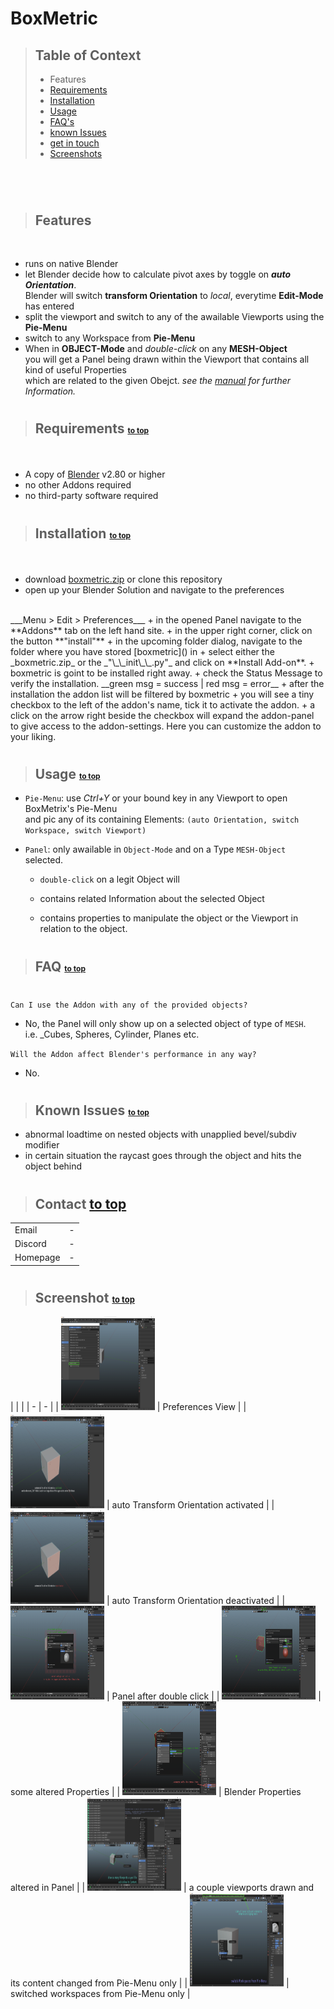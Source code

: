 # BoxMetric
<sub id="top"></sub>

>## Table of Context
>+ Features
>+ <a href="#require">Requirements</a>
>+ <a href="#install">Installation</a>
>+ <a href="#use">Usage</a>
>+ <a href="#faq">FAQ's</a>
>+ <a href="#issues">known Issues</a>
>+ <a href="#contact">get in touch</a>
>+ <a href="#screenshots">Screenshots</a>

#

<br />

>## Features

<br />

* runs on native Blender
* let Blender decide how to calculate pivot axes by toggle on _**auto Orientation**_. <br />Blender will switch **transform Orientation** to _local_, everytime **Edit-Mode** has entered
* split the viewport and switch to any of the awailable Viewports using the **Pie-Menu**
* switch to any Workspace from **Pie-Menu**
* When in **OBJECT-Mode** and _double-click_ on any **MESH-Object** <br />you will get a Panel being drawn within the Viewport that contains all kind of useful Properties <br />which are related to the given Obejct. _see the [manual](docs/manual.md) for further Information._

#

>## Requirements <a href="#top" style="font-size:12px">to top</a>
<sub id="require"></sub>
<br />

+ A copy of [Blender](https://www.blender.org/download/) v2.80 or higher
+ no other Addons required
+ no third-party software required

#

>## Installation <a href="#top" style="font-size:12px">to top</a>
<sub id="install"></sub>
<br />

+ download [boxmetric.zip]() or clone this repository
+ open up your Blender Solution and navigate to the preferences
<br>
___Menu > Edit > Preferences___
+ in the opened Panel navigate to the **Addons** tab on the left hand site.
+ in the upper right corner, click on the button **"install"**
+ in the upcoming folder dialog, navigate to the folder where you have stored [boxmetric]() in
+ select either the _boxmetric.zip_ or the _"\_\_init\_\_.py"_ and click on **Install Add-on**.
+ boxmetric is goint to be installed right away.
+ check the Status Message to verify the installation. __green msg = success | red msg = error__ 
+ after the installation the addon list will be filtered by boxmetric
+ you will see a tiny checkbox to the left of the addon's name, tick it to activate the addon.
+ a click on the arrow right beside the checkbox will expand the addon-panel<br> to give access to the addon-settings. Here you can customize the addon to your liking.

#

>## Usage <a href="#top" style="font-size:12px">to top</a>
<sub id="use"></sub>

+ `Pie-Menu`: use _Ctrl+Y_ or your bound key in any Viewport to open BoxMetrix's Pie-Menu<br />and pic any of its containing Elements: `(auto Orientation, switch Workspace, switch Viewport)`
+ `Panel`: only awailable in `Object-Mode` and on a Type `MESH-Object` selected.

    + `double-click` on a legit Object will


    + contains related Information about the selected Object
    + contains properties to manipulate the object or the Viewport in relation to the object.

#

>## FAQ <a href="#top" style="font-size:12px">to top</a>
<sub id="faq"></sub>

#

`Can I use the Addon with any of the provided objects?`
- No, the Panel will only show up on a selected object of type of `MESH`.<br /> i.e. _Cubes, Spheres, Cylinder, Planes etc.

`Will the Addon affect Blender's performance in any way?`
- No.

#

>## Known Issues <a href="#top" style="font-size:12px;">to top</a>
<sub id="issues"></sub>

* abnormal loadtime on nested objects with unapplied bevel/subdiv modifier
* in certain situation the raycast goes through the object and hits the object behind

#

>## Contact <a href="#top" width="12px">to top</a>
<sub id="contact"></sub>

|  |  |
| --- | -------|
| Email | - |
| Discord | - |
| Homepage | - |

#

>## Screenshot <span style="font-size:13px"><a href="#top" width="12px">to top</a></span>
<sub id="screenshot"></sub>
| | |
| - | - |
| <img src="images/eary_stage/active_prefs.png" width="150px" height="150"> | Preferences View |
| <img src="images/eary_stage/autoOrient.png" width="150px" height="150"> | auto Transform Orientation activated |
| <img src="images/eary_stage/no_autoOrient.png" width="150px" height="150"> | auto Transform Orientation deactivated |
| <img src="images/eary_stage/panel_active.png" width="150px" height="150"> | Panel after double click |
| <img src="images/eary_stage/panel_changings.png" width="150px" height="150"> | some altered Properties |
| <img src="images/eary_stage/prop_tuning.png" width="150px" height="150"> | Blender Properties altered in Panel |
| <img src="images/eary_stage/viewport_madness.png" width="150px" height="150"> | a couple viewports drawn and its content changed from Pie-Menu only |
| <img src="images/eary_stage/workspaces.png" width="150px" height="150"> | switched workspaces from Pie-Menu only |
